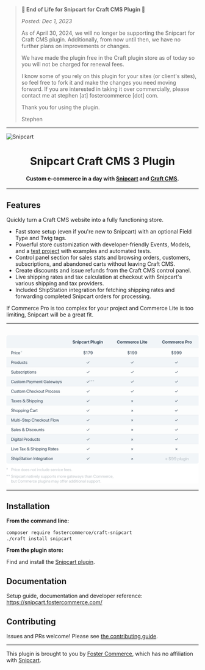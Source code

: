 > **🚨 End of Life for Snipcart for Craft CMS Plugin 🚨**
>
> _Posted: Dec 1, 2023_
>
> As of April 30, 2024, we will no longer be supporting the Snipcart for Craft CMS plugin. Additionally, from now until then, we have no further plans on improvements or changes.
>
> We have made the plugin free in the Craft plugin store as of today so you will not be charged for renewal fees.
>
> I know some of you rely on this plugin for your sites (or client's sites), so feel free to fork it and make the changes you need moving forward. If you are interested in taking it over commercially, please contact me at stephen [at] fostercommerce [dot] com.
>
> Thank you for using the plugin.
> 
> Stephen

-----

![Snipcart](resources/new-plugin-header.png)

<h1 align="center">Snipcart Craft CMS 3 Plugin</h1>

<h4 align="center">Custom e-commerce in a day with <a href="https://snipcart.com/">Snipcart</a> and <a href="https://craftcms.com/">Craft CMS</a>.</h4>

---

## Features

Quickly turn a Craft CMS website into a fully functioning store.

-   Fast store setup (even if you're new to Snipcart) with an optional Field Type and Twig tags.
-   Powerful store customization with developer-friendly Events, Models, and a [test project](https://github.com/FosterCommerce/snipcart-dev) with examples and automated tests.
-   Control panel section for sales stats and browsing orders, customers, subscriptions, and abandoned carts without leaving Craft CMS.
-   Create discounts and issue refunds from the Craft CMS control panel.
-   Live shipping rates and tax calculation at checkout with Snipcart's various shipping and tax providers.
-   Included ShipStation integration for fetching shipping rates and forwarding completed Snipcart orders for processing.

If Commerce Pro is too complex for your project and Commerce Lite is too limiting, Snipcart will be a great fit.

<hr>

<p align="center">
    <br>
    <img src="https://github.com/FosterCommerce/snipcart-craft-plugin/raw/main/resources/commerce-comparison.png" width="750" alt="Snipcart vs. Craft Commerce comparison chart" />
    <br>
</p>

<hr>

## Installation

**From the command line:**

```shell
composer require fostercommerce/craft-snipcart
./craft install snipcart
```

**From the plugin store:**

Find and install the [Snipcart plugin](https://plugins.craftcms.com/snipcart).

## Documentation

Setup guide, documentation and developer reference: https://snipcart.fostercommerce.com/

## Contributing

Issues and PRs welcome! Please see [the contributing guide](contributing.md).

---

This plugin is brought to you by [Foster Commerce](https://fostercommerce.com), which has no affiliation with [Snipcart](https://snipcart.com/).
